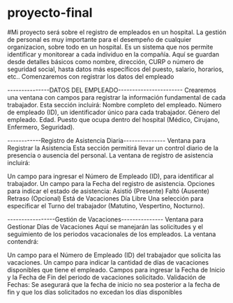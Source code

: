# proyecto-final
#Mi proyecto será sobre el registro de empleados en un hospital.
La gestión de personal es muy importante para el desempeño de cualquier organizacion, sobre todo en un hospital.
Es un sistema que nos permite identificar y monitorear a cada individuo en la compañía.
 Aquí se guardan desde detalles básicos como nombre, dirección, CURP o número de seguridad social, hasta datos más específicos del puesto, salario, horarios, etc..
Comenzaremos con registrar los datos del empleado

---------------DATOS DEL EMPLEADO-----------------------
Crearemos una ventana con campos para registrar la información fundamental de cada trabajador. Esta sección incluirá:
Nombre completo del empleado.
Número de empleado (ID), un identificador único para cada trabajador.
Género del empleado.
Edad.
Puesto que ocupa dentro del hospital (Médico, Cirujano, Enfermero, Seguridad).

------------Registro de Asistencia Diaria---------------
Ventana para Registrar la Asistencia
Esta sección permitirá llevar un control diario de la presencia o ausencia del personal. La ventana de registro de asistencia incluirá:

Un campo para ingresar el Número de Empleado (ID), para identificar al trabajador.
Un campo para la Fecha del registro de asistencia.
Opciones para indicar el estado de asistencia:
Asistió (Presente)
Faltó (Ausente)
Retraso (Opcional)
Está de Vacaciones
Día Libre
Una selección para especificar el Turno del trabajador (Matutino, Vespertino, Nocturno).

-----------------Gestión de Vacaciones---------------
Ventana para Gestionar Días de Vacaciones
Aquí se manejarán las solicitudes y el seguimiento de los periodos vacacionales de los empleados. La ventana contendrá:

Un campo para el Número de Empleado (ID) del trabajador que solicita las vacaciones.
Un campo para indicar la cantidad de días de vacaciones disponibles que tiene el empleado.
Campos para ingresar la Fecha de Inicio y la Fecha de Fin del periodo de vacaciones solicitado.
Validación de Fechas: Se asegurará que la fecha de inicio no sea posterior a la fecha de fin y que los días solicitados no excedan los días disponibles
